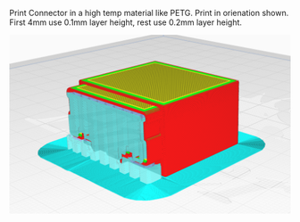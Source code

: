 Print Connector in a high temp material like PETG.
Print in orienation shown.
First 4mm use 0.1mm layer height, rest use 0.2mm layer height.

![Print](Print_Like_This.png)